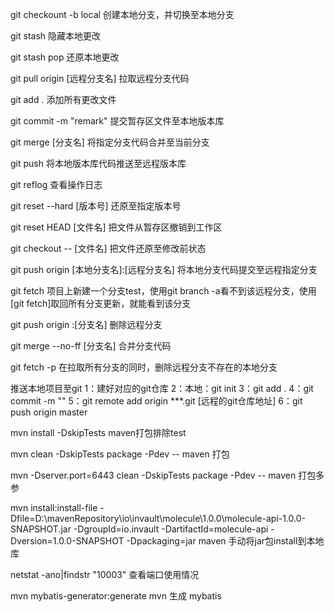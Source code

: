 git checkount -b local	创建本地分支，并切换至本地分支

git stash	隐藏本地更改

git stash pop	还原本地更改

git pull origin [远程分支名]	拉取远程分支代码

git add .	添加所有更改文件

git commit -m "remark"	提交暂存区文件至本地版本库

git merge [分支名]	将指定分支代码合并至当前分支

git push	将本地版本库代码推送至远程版本库

git reflog	查看操作日志

git reset --hard [版本号]	还原至指定版本号

git reset HEAD [文件名]	把文件从暂存区撤销到工作区

git checkout -- [文件名]	把文件还原至修改前状态

git push origin [本地分支名]:[远程分支名]	将本地分支代码提交至远程指定分支

git fetch	项目上新建一个分支test，使用git branch -a看不到该远程分支，使用[git fetch]取回所有分支更新，就能看到该分支

git push origin :[分支名]	删除远程分支

git merge --no-ff [分支名] 合并分支代码

git fetch -p  在拉取所有分支的同时，删除远程分支不存在的本地分支

推送本地项目至git
1：建好对应的git仓库
2：本地：git init
3：git add .
4：git commit -m ""
5：git remote add origin ***.git [远程的git仓库地址]
6：git push origin master

mvn install -DskipTests	maven打包排除test

mvn clean -DskipTests package -Pdev -- maven 打包

mvn -Dserver.port=6443 clean -DskipTests package -Pdev -- maven 打包多参

mvn install:install-file -Dfile=D:\mavenRepository\io\invault\molecule\1.0.0\molecule-api-1.0.0-SNAPSHOT.jar -DgroupId=io.invault -DartifactId=molecule-api -Dversion=1.0.0-SNAPSHOT -Dpackaging=jar
maven 手动将jar包install到本地库

netstat -ano|findstr "10003" 查看端口使用情况

mvn mybatis-generator:generate mvn 生成 mybatis
